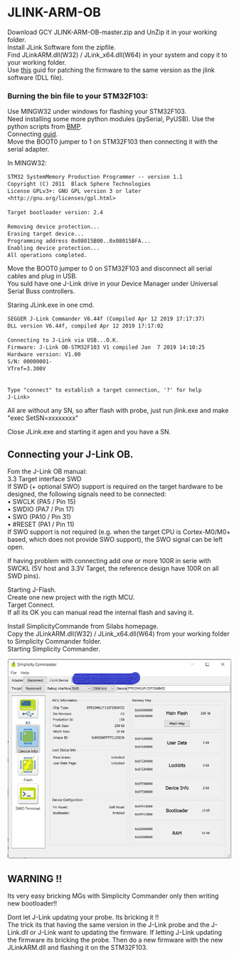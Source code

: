 # JLINK-ARM-OB
   
Download GCY JLINK-ARM-OB-master.zip and UnZip it in your working folder.  
Install JLink Software fom the zipfile.  
Find JLinkARM.dll(W32) / JLink_x64.dll(W64) in your system and copy it to your working folder.  
Use [this](https://www.programmersought.com/article/93352322668/) guid for patching the firmware to the same version as the jlink software (DLL file).  

### Burning the bin file to your STM32F103:  
Use MINGW32 under windows for flashing your STM32F103.  
Need installing some more python modules (pySerial, PyUSB). 
Use the python scripts from [BMP](https://github.com/blacksphere/blackmagic/tree/master/scripts).   
Connecting [guid](https://medium.com/@paramaggarwal/converting-an-stm32f103-board-to-a-black-magic-probe-c013cf2cc38c).  
Move the BOOT0 jumper to 1 on STM32F103 then connecting it with the serial adapter.  

In MINGW32:  
``` $ scripts/bootprog.py  -d com9 J-Link-OB-XXXX.bin  
STM32 SystemMemory Production Programmer -- version 1.1  
Copyright (C) 2011  Black Sphere Technologies  
License GPLv3+: GNU GPL version 3 or later <http://gnu.org/licenses/gpl.html>  
  
Target bootloader version: 2.4  
  
Removing device protection...  
Erasing target device...  
Programming address 0x08015B00..0x08015BFA...  
Enabling device protection...  
All operations completed.  
```  
Move the BOOT0 jumper to 0 on STM32F103 and disconnect all serial cables and plug in USB.  
You suld have one J-Link drive in your Device Manager under Universal Serial Buss controllers.  
  

Staring JLink.exe in one cmd.  
  
``` PS C:\msys32\home\Mattias\BMP_FW\swlink> & 'C:\Program Files (x86)\SEGGER\JLink_V644f\JLink.exe'  
SEGGER J-Link Commander V6.44f (Compiled Apr 12 2019 17:17:37)  
DLL version V6.44f, compiled Apr 12 2019 17:17:02  
  
Connecting to J-Link via USB...O.K.  
Firmware: J-Link OB-STM32F103 V1 compiled Jan  7 2019 14:10:25  
Hardware version: V1.00  
S/N: 00000001-  
VTref=3.300V  
  
  
Type "connect" to establish a target connection, '?' for help  
J-Link>  
```  
All are without any SN, so after flash with probe, just run jlink.exe and make "exec SetSN=xxxxxxxx"  

Close JLink.exe and starting it agen and you have a SN.  


## Connecting your J-Link OB.  

Fom the J-Link OB manual:  
3.3 Target interface SWD  
If SWD (+ optional SWO) support is required on the target hardware to be designed, the following signals need to be connected:  
• SWCLK (PA5 / Pin 15)  
• SWDIO (PA7 / Pin 17)  
• SWO (PA10 / Pin 31)  
• #RESET (PA1 / Pin 11)  
If SWO support is not required (e.g. when the target CPU is Cortex-M0/M0+ based, which does not provide SWO support), the SWO signal can be left open.  
  
  
If having problem with connecting add one or more 100R in serie with SWCKL (5V host and 3.3V Target, the reference design have 100R on all SWD pins).    
  
Starting J-Flash.  
Create one new project with the rigth MCU.  
Target Connect.  
If all its OK you can manual read the internal flash and saving it. 
  
Install SimplicityCommande from Silabs homepage.  
Copy the JLinkARM.dll(W32) / JLink_x64.dll(W64) from your working folder to Simplicity Commander folder.  
Starting Simplicity Commander.  
  
[<img src="SC01.PNG" alt="SimplicityCommander" width="512">](E1743.jpg)
    
 
## WARNING !!
Its very easy bricking MGs with Simplicity Commander only then writing new bootloader!!  
 
 Dont let J-Link updating your probe. Its bricking it !!   
The trick its that having the same version in the J-Link probe and the J-Link.dll or J-Link want to updating the firmware. If letting J-Link updating the firmware its bricking the probe. Then do a new firmware with the new JLinkARM.dll and flashing it on the STM32F103.     




